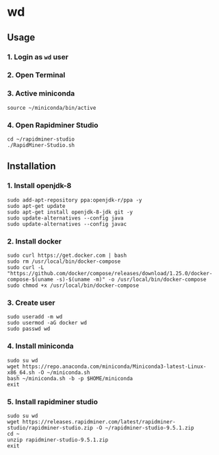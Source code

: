 # wd
## Usage
### 1. Login as `wd` user
### 2. Open Terminal
### 3. Active miniconda
```
source ~/miniconda/bin/active
```
### 4. Open Rapidminer Studio
```
cd ~/rapidminer-studio
./RapidMiner-Studio.sh
```

## Installation
### 1. Install openjdk-8
```
sudo add-apt-repository ppa:openjdk-r/ppa -y
sudo apt-get update
sudo apt-get install openjdk-8-jdk git -y
sudo update-alternatives --config java
sudo update-alternatives --config javac
```

### 2. Install docker
```
sudo curl https://get.docker.com | bash
sudo rm /usr/local/bin/docker-compose
sudo curl -L "https://github.com/docker/compose/releases/download/1.25.0/docker-compose-$(uname -s)-$(uname -m)" -o /usr/local/bin/docker-compose
sudo chmod +x /usr/local/bin/docker-compose
```

### 3. Create user
```
sudo useradd -m wd
sudo usermod -aG docker wd
sudo passwd wd
```

### 4. Install miniconda
```
sudo su wd
wget https://repo.anaconda.com/miniconda/Miniconda3-latest-Linux-x86_64.sh -O ~/miniconda.sh
bash ~/miniconda.sh -b -p $HOME/miniconda
exit
```

### 5. Install rapidminer studio
```
sudo su wd
wget https://releases.rapidminer.com/latest/rapidminer-studio/rapidminer-studio.zip -O ~/rapidminer-studio-9.5.1.zip
cd ~
unzip rapidminer-studio-9.5.1.zip
exit
```
